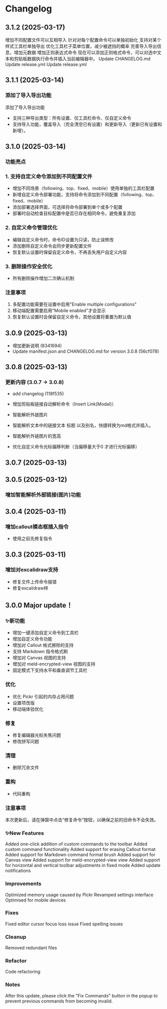 # Changelog

## 3.1.2 (2025-03-17)
增加不同配置文件可以互相导入
针对对每个配置命令可以单独初始化
支持对某个样式工具栏单独导出
优化工具栏子菜单位置，减少被遮挡的概率
完善导入导出信息，增加元数据
增加正则表达式命令
现在可以添加正则格式命令，可以对选中文本和剪贴板数据执行命令并插入当前编辑器中。
Update CHANGELOG.md
Update release.yml
Update release.yml


## 3.1.1 (2025-03-14)
### 添加了导入导出功能

添加了导入导出功能

- 支持三种导出类型：所有设置、仅工具栏命令、仅自定义命令
- 支持导入功能，覆盖导入（完全清空已有设置）和更新导入（更新已有设置和新增）。



## 3.1.0 (2025-03-14)
### 功能亮点
### 1. 支持自定义命令添加到不同配置文件
- 增加不同场景（following、top、fixed、mobile）使用单独的工具栏配置
- 新增自定义命令部署功能，支持将命令添加到不同配置（following、top、fixed、mobile）
- 添加部署选择界面，可选择将命令部署到单个或多个配置
- 部署时自动检查目标配置中是否已存在相同命令，避免重复添加

### 2. 自定义命令管理优化
- 编辑自定义命令时，命令ID设置为只读，防止误修改
- 添加删除自定义命令会同步更新配置文件
- 恢复默认设置时保留自定义命令，不再丢失用户自定义内容

### 3. 删除操作安全优化
- 所有删除操作增加二次确认机制


### 注意事项
1. 多配置功能需要在设置中启用"Enable multiple configurations"
2. 移动端配置需要启用"Mobile enabled"才会显示
3. 恢复默认设置时会保留自定义命令，其他设置将重置为默认值

## 3.0.9 (2025-03-13)
- 增加更新说明 (8341694)
- Update manifest.json and CHANGELOG.md for version 3.0.8 (56cf078)
## 3.0.8 (2025-03-13)

### 更新内容 (3.0.7 -> 3.0.8)
- add changelog (118f535)

- 增加剪贴板链接自动解析命令（Insert Link(Modal)）
- 智能解析外链图片
- 智能解析文本中的链接文本 标题 以及别名，快捷转换为md格式并插入。
- 智能解析外链图片的宽高
- 优化自定义命令光标偏移判断（当偏移量大于0 才进行光标偏移）

## 3.0.7 (2025-03-13)

## 3.0.5 (2025-03-12)

### 增加智能解析外部链接(图片)功能

## 3.0.4 (2025-03-11)

### 增加callout模态框插入指令
- 使用之前先修复指令

## 3.0.3 (2025-03-11)

### 增加对excalidraw支持
- 修复文件上传命令报错
- 修复excalidraw样

## 3.0.0 Major update！

### ✨新功能
- 增加一键添加自定义命令到工具栏
- 增加自定义命令功能
- 增加对 Callout 格式擦除的支持
- 支持 Markdown 指令格式刷
- 增加对 Canvas 视图的支持
- 增加对 meld-encrypted-view 视图的支持
- 固定模式下支持水平和垂直调节工具栏
### 优化
- 优化 Pickr 引起的内存占用问题
- 设置项改版
- 移动端体验优化
### 修复
- 修复编辑器光标失焦问题
- 修改拼写问题
### 清理
- 删除冗余文件
### 重构
- 代码重构
### 注意事项
本次更新后，请在弹窗中点击“修复命令”按钮，以确保之前的旧命令不会失效。
### ✨New Features
Added one-click addition of custom commands to the toolbar
Added custom command functionality
Added support for erasing Callout format
Added support for Markdown command format brush
Added support for Canvas view
Added support for meld-encrypted-view view
Added support for horizontal and vertical toolbar adjustments in fixed mode
Added update notifications
### Improvements
Optimized memory usage caused by Pickr
Revamped settings interface
Optimised for mobile devices
### Fixes
Fixed editor cursor focus loss issue
Fixed spelling issues
### Cleanup
Removed redundant files
### Refactor
Code refactoring
### Notes
After this update, please click the "Fix Commands" button in the popup to prevent previous commands from becoming invalid.
